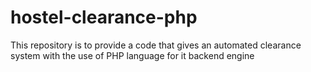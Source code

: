 # hostel-clearance-php
This repository is to provide a code that gives an automated clearance system with the use of PHP language for it backend engine 
